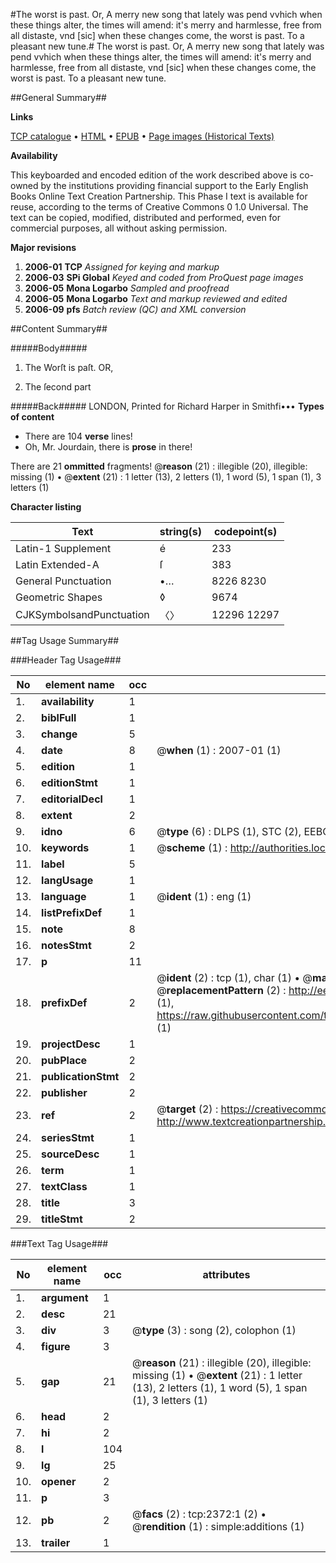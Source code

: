 #The worst is past. Or, A merry new song that lately was pend vvhich when these things alter, the times will amend: it's merry and harmlesse, free from all distaste, vnd [sic] when these changes come, the worst is past. To a pleasant new tune.#
The worst is past. Or, A merry new song that lately was pend vvhich when these things alter, the times will amend: it's merry and harmlesse, free from all distaste, vnd [sic] when these changes come, the worst is past. To a pleasant new tune.

##General Summary##

**Links**

[TCP catalogue](http://www.ota.ox.ac.uk/tcp/)  • 
[HTML](http://tei.it.ox.ac.uk/tcp/Texts-HTML/free/A15/A15725.html)  • 
[EPUB](http://tei.it.ox.ac.uk/tcp/Texts-EPUB/free/A15/A15725.epub) • 
[Page images (Historical Texts)](https://data.historicaltexts.jisc.ac.uk/view?pubId=eebo-99838015e&pageId=eebo-99838015e-2372-1)

**Availability**

This keyboarded and encoded edition of the
	       work described above is co-owned by the institutions
	       providing financial support to the Early English Books
	       Online Text Creation Partnership. This Phase I text is
	       available for reuse, according to the terms of Creative
	       Commons 0 1.0 Universal. The text can be copied,
	       modified, distributed and performed, even for
	       commercial purposes, all without asking permission.

**Major revisions**

1. __2006-01__ __TCP__ *Assigned for keying and markup*
1. __2006-03__ __SPi Global__ *Keyed and coded from ProQuest page images*
1. __2006-05__ __Mona Logarbo__ *Sampled and proofread*
1. __2006-05__ __Mona Logarbo__ *Text and markup reviewed and edited*
1. __2006-09__ __pfs__ *Batch review (QC) and XML conversion*

##Content Summary##

#####Body#####

1. The Worſt is paſt. OR,

1. The ſecond part

#####Back#####
LONDON, Printed for Richard Harper in Smithfi•••
**Types of content**

  * There are 104 **verse** lines!
  * Oh, Mr. Jourdain, there is **prose** in there!

There are 21 **ommitted** fragments! 
 @__reason__ (21) : illegible (20), illegible: missing (1)  •  @__extent__ (21) : 1 letter (13), 2 letters (1), 1 word (5), 1 span (1), 3 letters (1)

**Character listing**


|Text|string(s)|codepoint(s)|
|---|---|---|
|Latin-1 Supplement|é|233|
|Latin Extended-A|ſ|383|
|General Punctuation|•…|8226 8230|
|Geometric Shapes|◊|9674|
|CJKSymbolsandPunctuation|〈〉|12296 12297|

##Tag Usage Summary##

###Header Tag Usage###

|No|element name|occ|attributes|
|---|---|---|---|
|1.|__availability__|1||
|2.|__biblFull__|1||
|3.|__change__|5||
|4.|__date__|8| @__when__ (1) : 2007-01 (1)|
|5.|__edition__|1||
|6.|__editionStmt__|1||
|7.|__editorialDecl__|1||
|8.|__extent__|2||
|9.|__idno__|6| @__type__ (6) : DLPS (1), STC (2), EEBO-CITATION (1), PROQUEST (1), VID (1)|
|10.|__keywords__|1| @__scheme__ (1) : http://authorities.loc.gov/ (1)|
|11.|__label__|5||
|12.|__langUsage__|1||
|13.|__language__|1| @__ident__ (1) : eng (1)|
|14.|__listPrefixDef__|1||
|15.|__note__|8||
|16.|__notesStmt__|2||
|17.|__p__|11||
|18.|__prefixDef__|2| @__ident__ (2) : tcp (1), char (1)  •  @__matchPattern__ (2) : ([0-9\-]+):([0-9IVX]+) (1), (.+) (1)  •  @__replacementPattern__ (2) : http://eebo.chadwyck.com/downloadtiff?vid=$1&page=$2 (1), https://raw.githubusercontent.com/textcreationpartnership/Texts/master/tcpchars.xml#$1 (1)|
|19.|__projectDesc__|1||
|20.|__pubPlace__|2||
|21.|__publicationStmt__|2||
|22.|__publisher__|2||
|23.|__ref__|2| @__target__ (2) : https://creativecommons.org/publicdomain/zero/1.0/ (1), http://www.textcreationpartnership.org/docs/. (1)|
|24.|__seriesStmt__|1||
|25.|__sourceDesc__|1||
|26.|__term__|1||
|27.|__textClass__|1||
|28.|__title__|3||
|29.|__titleStmt__|2||


###Text Tag Usage###

|No|element name|occ|attributes|
|---|---|---|---|
|1.|__argument__|1||
|2.|__desc__|21||
|3.|__div__|3| @__type__ (3) : song (2), colophon (1)|
|4.|__figure__|3||
|5.|__gap__|21| @__reason__ (21) : illegible (20), illegible: missing (1)  •  @__extent__ (21) : 1 letter (13), 2 letters (1), 1 word (5), 1 span (1), 3 letters (1)|
|6.|__head__|2||
|7.|__hi__|2||
|8.|__l__|104||
|9.|__lg__|25||
|10.|__opener__|2||
|11.|__p__|3||
|12.|__pb__|2| @__facs__ (2) : tcp:2372:1 (2)  •  @__rendition__ (1) : simple:additions (1)|
|13.|__trailer__|1||
